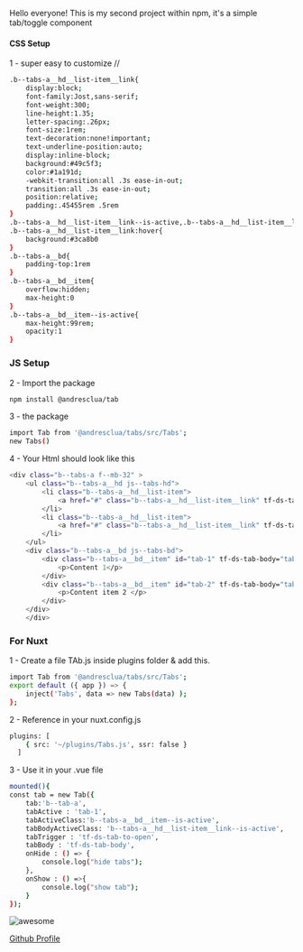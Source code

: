 Hello everyone! 
This is my second project within npm, it's a simple tab/toggle component

#### CSS Setup
1 - super easy to customize //
```sh
.b--tabs-a__hd__list-item__link{
    display:block;
    font-family:Jost,sans-serif;
    font-weight:300;
    line-height:1.35;
    letter-spacing:.26px;
    font-size:1rem;
    text-decoration:none!important;
    text-underline-position:auto;
    display:inline-block;
    background:#49c5f3;
    color:#1a191d;
    -webkit-transition:all .3s ease-in-out;
    transition:all .3s ease-in-out;
    position:relative;
    padding:.45455rem .5rem
}
.b--tabs-a__hd__list-item__link--is-active,.b--tabs-a__hd__list-item__link:focus,
.b--tabs-a__hd__list-item__link:hover{
    background:#3ca8b0
}
.b--tabs-a__bd{
    padding-top:1rem
}
.b--tabs-a__bd__item{
    overflow:hidden;
    max-height:0
}
.b--tabs-a__bd__item--is-active{
    max-height:99rem;
    opacity:1
}
```
### JS Setup
2 - Import the package
```sh
npm install @andresclua/tab
```
3 -  the package
```sh
import Tab from '@andresclua/tabs/src/Tabs';
new Tabs()  
```
4 - Your Html should look like this

```sh
<div class="b--tabs-a f--mb-32" >
    <ul class="b--tabs-a__hd js--tabs-hd">
        <li class="b--tabs-a__hd__list-item">
            <a href="#" class="b--tabs-a__hd__list-item__link" tf-ds-tab-to-open="tab-1">Item1</a>
        </li>
        <li class="b--tabs-a__hd__list-item">
            <a href="#" class="b--tabs-a__hd__list-item__link" tf-ds-tab-to-open="tab-2">Item2</a>
        </li>
    </ul>
    <div class="b--tabs-a__bd js--tabs-bd">
        <div class="b--tabs-a__bd__item" id="tab-1" tf-ds-tab-body="tab-1">
            <p>Content 1</p>
        </div>
        <div class="b--tabs-a__bd__item" id="tab-2" tf-ds-tab-body="tab-2">
            <p>Content item 2 </p>
        </div>
    </div>
    </div>
```

### For Nuxt
1 - Create a file TAb.js inside plugins folder & add this.
```sh
import Tab from '@andresclua/tabs/src/Tabs';
export default ({ app }) => {
    inject('Tabs', data => new Tabs(data) );
};
```
2 - Reference in your nuxt.config.js
```sh
plugins: [
    { src: '~/plugins/Tabs.js', ssr: false }
  ]
```
3 - Use it in your .vue file
```sh
mounted(){
const tab = new Tab({
    tab:'b--tab-a',
    tabActive : 'tab-1',
    tabActiveClass:'b--tabs-a__bd__item--is-active',
    tabBodyActiveClass: 'b--tabs-a__hd__list-item__link--is-active',
    tabTrigger : 'tf-ds-tab-to-open',
    tabBody : 'tf-ds-tab-body',
    onHide : () => {
        console.log("hide tabs");
    },
    onShow : () =>{
        console.log("show tab");
    }
});
```
![awesome](https://media.giphy.com/media/LeikbswJKXOMM/giphy.gif)

[Github Profile](https://github.com/andresclua/)